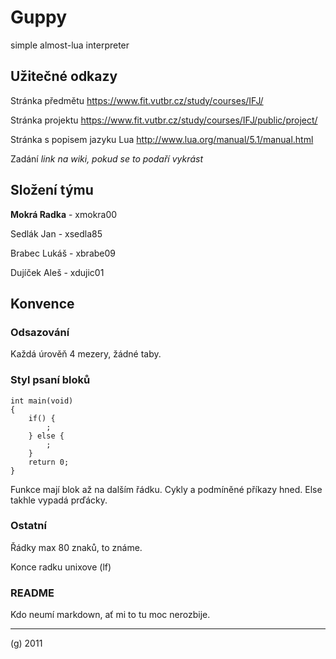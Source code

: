 Guppy
=====

simple almost-lua interpreter


Užitečné odkazy
---------------

Stránka předmětu https://www.fit.vutbr.cz/study/courses/IFJ/

Stránka projektu https://www.fit.vutbr.cz/study/courses/IFJ/public/project/

Stránka s popisem jazyku Lua http://www.lua.org/manual/5.1/manual.html

Zadání *link na wiki, pokud se to podaří vykrást*


Složení týmu
------------

**Mokrá Radka** - xmokra00

Sedlák Jan - xsedla85

Brabec Lukáš - xbrabe09

Dujíček Aleš - xdujic01


Konvence
--------

### Odsazování
Každá úrověň 4 mezery, žádné taby.

### Styl psaní bloků
    int main(void)
    {
        if() {
            ;
        } else {
            ;
        }
        return 0;
    }
Funkce mají blok až na dalším řádku. Cykly a podmíněné příkazy hned. Else takhle vypadá prďácky.

### Ostatní
Řádky max 80 znaků, to známe.

Konce radku unixove (lf)


### README
Kdo neumí markdown, ať mi to tu moc nerozbije.

* * *

(g) 2011
